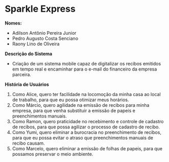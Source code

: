 # Sparkle Express

**Nomes:**

- Adilson Antônio Pereira Junior
- Pedro Augusto Costa Senciano
- Raony Lino de Oliveira

**Descrição do Sistema**

- Criação de um sistema mobile capaz de digitalizar os recibos emitidos em tempo real e encaminhar para o e-mail do financeiro da empresa parceira.

**História de Usuários** 

1. Como Alice, quero ter facilidade na locomoção da minha casa ao local de trabalho, para que eu possa otimizar meus horários.
2. Como Márcio, quero agilidade na emissão de recibos para minha empresa, para que venha substituir a emissão de papeis e preenchimentos manuais.
3. Como Ramon, quero praticidade no recebimento e controle de cadastro de recibos, para que possa agilizar o processo de cadastro de recibo.
4. Como Yumi, quero eliminar a burocracia no preenchimento de recibos, para que eu possa evitar o atraso que preenchimentos manuais de recibo causam.
5. Como Marcelo, quero eliminar a emissão de folhas de papeis, para que possamos preservar o meio ambiente.